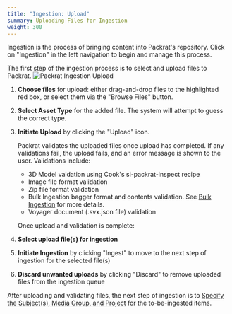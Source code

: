 ```yaml
---
title: "Ingestion: Upload"
summary: Uploading Files for Ingestion
weight: 300
---
```


Ingestion is the process of bringing content into Packrat's repository. Click on "Ingestion" in the left navigation to begin and manage this process.

The first step of the ingestion process is to select and upload files to Packrat.
![Packrat Ingestion Upload](/dpo-packrat/images/packrat-ingestion-1.png "Packrat Ingestion Upload")
1. **Choose files** for upload: either drag-and-drop files to the highlighted red box, or select them via the "Browse Files" button.
2. **Select Asset Type** for the added file. The system will attempt to guess the correct type.
3. **Initiate Upload** by clicking the "Upload" icon.

    Packrat validates the uploaded files once upload has completed. If any validations fail, the upload fails, and an error message is shown to the user. Validations include:
    - 3D Model vaidation using Cook's si-packrat-inspect recipe
    - Image file format validation
    - Zip file format validation
    - Bulk Ingestion bagger format and contents validation. See [Bulk Ingestion](../bulk-ingestion) for more details.
    - Voyager document (.svx.json file) validation

    Once upload and validation is complete:
4. **Select upload file(s) for ingestion**
5. **Initiate Ingestion** by clicking "Ingest" to move to the next step of ingestion for the selected file(s)
6. **Discard unwanted uploads** by clicking "Discard" to remove uploaded files from the ingestion queue

After uploading and validating files, the next step of ingestion is to [Specify the Subject(s), Media Group, and Project](../ingestion-subject) for the to-be-ingested items.